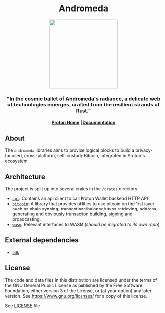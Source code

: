 <div align="center">
  <h1>Andromeda</h1>

  <img src="https://res.cloudinary.com/dbulfrlrz/image/upload/v1693233221/static/logos/proton-logo_z7innb.svg" width="220" />

  <h3>
    <strong>"In the cosmic ballet of Andromeda's radiance, a delicate web of technologies emerges, crafted from the resilient strands of Rust."</strong>
  </h3>

  <h4>
    <a href="https://proton.me/">Proton Home</a>
    <span> | </span>
    <a href="https://docs.rs/andromeda">Documentation</a>
  </h4>
</div>

## About

The `andromeda` libraries aims to provide logical blocks to build a privacy-focused, cross-platform, self-custody Bitcoin, integrated in Proton's ecosystem

## Architecture

The project is split up into several crates in the `/crates` directory:

- [`api`](./crates/api): Contains an api client to call Proton Wallet backend HTTP API
- [`bitcoin`](./crates/bitcoin): A library that provides utilities to use bitcoin on the 1rst layer such as chain syncing, transactions/balance/utxos retrieving, address generating and obviously transaction building, signing and broadcasting.
- [`wasm`](./crates/wasm): Relevant interfaces to WASM (_should be migrated to its own repo_)

## External dependencies

- [`bdk`](https://docs.rs/bdk/)

## License

The code and data files in this distribution are licensed under the terms of the GNU General Public License as published by the Free Software Foundation, either version 3 of the License, or (at your option) any later version. See <https://www.gnu.org/licenses/> for a copy of this license.

See [LICENSE](LICENSE) file
